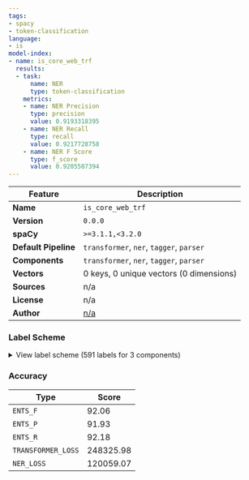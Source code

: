 ```yaml
---
tags:
- spacy
- token-classification
language:
- is
model-index:
- name: is_core_web_trf
  results:
  - task:
      name: NER
      type: token-classification
    metrics:
    - name: NER Precision
      type: precision
      value: 0.9193318395
    - name: NER Recall
      type: recall
      value: 0.9217728758
    - name: NER F Score
      type: f_score
      value: 0.9205507394
---
```

| Feature | Description |
| --- | --- |
| **Name** | `is_core_web_trf` |
| **Version** | `0.0.0` |
| **spaCy** | `>=3.1.1,<3.2.0` |
| **Default Pipeline** | `transformer`, `ner`, `tagger`, `parser` |
| **Components** | `transformer`, `ner`, `tagger`, `parser` |
| **Vectors** | 0 keys, 0 unique vectors (0 dimensions) |
| **Sources** | n/a |
| **License** | n/a |
| **Author** | [n/a]() |

### Label Scheme

<details>

<summary>View label scheme (591 labels for 3 components)</summary>

| Component | Labels |
| --- | --- |
| **`ner`** | `Date`, `Location`, `Miscellaneous`, `Money`, `Organization`, `Percent`, `Person`, `Time` |
| **`tagger`** | `aa`, `aae`, `aam`, `af`, `afe`, `afm`, `au`, `c`, `cn`, `ct`, `e`, `fahee`, `fahen`, `faheo`, `faheþ`, `fahfe`, `fahfn`, `fahfo`, `fahfþ`, `fakee`, `faken`, `fakeo`, `fakeþ`, `fakfe`, `fakfn`, `fakfo`, `fakfþ`, `favee`, `faven`, `faveo`, `faveþ`, `favfe`, `favfn`, `favfo`, `favfþ`, `fbhee`, `fbhen`, `fbheo`, `fbheþ`, `fbhfe`, `fbhfn`, `fbhfo`, `fbhfþ`, `fbkee`, `fbken`, `fbkeo`, `fbkeþ`, `fbkfe`, `fbkfn`, `fbkfo`, `fbkfþ`, `fbvee`, `fbven`, `fbveo`, `fbveþ`, `fbvfe`, `fbvfn`, `fbvfo`, `fbvfþ`, `fehee`, `fehen`, `feheo`, `feheþ`, `fehfe`, `fehfn`, `fehfo`, `fehfþ`, `fekee`, `feken`, `fekeo`, `fekeþ`, `fekfe`, `fekfn`, `fekfo`, `fekfþ`, `fevee`, `feven`, `feveo`, `feveþ`, `fevfe`, `fevfn`, `fevfo`, `fevfþ`, `fohee`, `fohen`, `foheo`, `foheþ`, `fohfe`, `fohfn`, `fohfo`, `fohfþ`, `fokee`, `foken`, `fokeo`, `fokeþ`, `fokfe`, `fokfn`, `fokfo`, `fokfþ`, `fovee`, `foven`, `foveo`, `foveþ`, `fovfe`, `fovfn`, `fovfo`, `fovfþ`, `fp1ee`, `fp1en`, `fp1eo`, `fp1eþ`, `fp1fe`, `fp1fn`, `fp1fo`, `fp1fþ`, `fp2ee`, `fp2en`, `fp2eo`, `fp2eþ`, `fp2fe`, `fp2fn`, `fp2fo`, `fp2fþ`, `fphee`, `fphen`, `fpheo`, `fpheþ`, `fphfe`, `fphfn`, `fphfo`, `fphfþ`, `fpkee`, `fpken`, `fpkeo`, `fpkeþ`, `fpkfe`, `fpkfn`, `fpkfo`, `fpkfþ`, `fpvee`, `fpven`, `fpveo`, `fpveþ`, `fpvfe`, `fpvfn`, `fpvfo`, `fpvfþ`, `fshee`, `fshen`, `fsheo`, `fsheþ`, `fshfe`, `fshfn`, `fshfo`, `fshfþ`, `fskee`, `fsken`, `fskeo`, `fskeþ`, `fskfe`, `fskfn`, `fskfo`, `fskfþ`, `fsvee`, `fsven`, `fsveo`, `fsveþ`, `fsvfe`, `fsvfn`, `fsvfo`, `fsvfþ`, `ghee`, `ghen`, `gheo`, `gheþ`, `ghfe`, `ghfn`, `ghfo`, `ghfþ`, `gkee`, `gken`, `gkeo`, `gkeþ`, `gkfe`, `gkfn`, `gkfo`, `gkfþ`, `gvee`, `gven`, `gveo`, `gveþ`, `gvfe`, `gvfn`, `gvfo`, `gvfþ`, `ks`, `kt`, `lheeof`, `lheesf`, `lheeve`, `lheevf`, `lheevm`, `lhenof`, `lhense`, `lhensf`, `lhenve`, `lhenvf`, `lhenvm`, `lheoof`, `lheose`, `lheosf`, `lheosm`, `lheove`, `lheovf`, `lheovm`, `lheþof`, `lheþse`, `lheþsf`, `lheþve`, `lheþvf`, `lheþvm`, `lhfeof`, `lhfese`, `lhfesf`, `lhfeve`, `lhfevf`, `lhfevm`, `lhfnof`, `lhfnse`, `lhfnsf`, `lhfnve`, `lhfnvf`, `lhfnvm`, `lhfoof`, `lhfose`, `lhfosf`, `lhfove`, `lhfovf`, `lhfovm`, `lhfþof`, `lhfþse`, `lhfþsf`, `lhfþve`, `lhfþvf`, `lhfþvm`, `lkeeof`, `lkeesf`, `lkeeve`, `lkeevf`, `lkeevm`, `lkenof`, `lkense`, `lkensf`, `lkenve`, `lkenvf`, `lkenvm`, `lkeoof`, `lkeose`, `lkeosf`, `lkeove`, `lkeovf`, `lkeovm`, `lkeþof`, `lkeþse`, `lkeþsf`, `lkeþve`, `lkeþvf`, `lkeþvm`, `lkfeof`, `lkfese`, `lkfesf`, `lkfeve`, `lkfevf`, `lkfevm`, `lkfnof`, `lkfnse`, `lkfnsf`, `lkfnve`, `lkfnvf`, `lkfnvm`, `lkfoof`, `lkfose`, `lkfosf`, `lkfove`, `lkfovf`, `lkfovm`, `lkfþof`, `lkfþse`, `lkfþsf`, `lkfþsm`, `lkfþve`, `lkfþvf`, `lkfþvm`, `lveeof`, `lveese`, `lveesf`, `lveeve`, `lveevf`, `lveevm`, `lvenof`, `lvense`, `lvensf`, `lvenve`, `lvenvf`, `lvenvm`, `lveoof`, `lveose`, `lveosf`, `lveove`, `lveovf`, `lveovm`, `lveþof`, `lveþse`, `lveþsf`, `lveþve`, `lveþvf`, `lveþvm`, `lvfeof`, `lvfese`, `lvfesf`, `lvfeve`, `lvfevf`, `lvfevm`, `lvfnof`, `lvfnse`, `lvfnsf`, `lvfnve`, `lvfnvf`, `lvfnvm`, `lvfoof`, `lvfose`, `lvfosf`, `lvfove`, `lvfovf`, `lvfovm`, `lvfþof`, `lvfþse`, `lvfþsf`, `lvfþsm`, `lvfþve`, `lvfþvf`, `lvfþvm`, `m`, `n----s`, `n-ee`, `n-ee-s`, `n-en`, `n-en-s`, `n-eng`, `n-eo`, `n-eo-s`, `n-eþ`, `n-eþ-s`, `n-fn`, `nhee`, `nhee-s`, `nheeg`, `nheegs`, `nhen`, `nhen-s`, `nheng`, `nhengs`, `nheo`, `nheo-s`, `nheog`, `nheogs`, `nheþ`, `nheþ-s`, `nheþg`, `nheþgs`, `nhfe`, `nhfe-s`, `nhfeg`, `nhfegs`, `nhfn`, `nhfn-s`, `nhfng`, `nhfngs`, `nhfo`, `nhfo-s`, `nhfog`, `nhfogs`, `nhfþ`, `nhfþ-s`, `nhfþg`, `nhfþgs`, `nkee`, `nkee-s`, `nkeeg`, `nkeegs`, `nken`, `nken-s`, `nkeng`, `nkengs`, `nkeo`, `nkeo-s`, `nkeog`, `nkeogs`, `nkeþ`, `nkeþ-s`, `nkeþg`, `nkeþgs`, `nkfe`, `nkfe-s`, `nkfeg`, `nkfegs`, `nkfn`, `nkfn-s`, `nkfng`, `nkfngs`, `nkfo`, `nkfo-s`, `nkfog`, `nkfogs`, `nkfþ`, `nkfþ-s`, `nkfþg`, `nkfþgs`, `nvee`, `nvee-s`, `nveeg`, `nveegs`, `nven`, `nven-s`, `nveng`, `nvengs`, `nveo`, `nveo-s`, `nveog`, `nveogs`, `nveþ`, `nveþ-s`, `nveþg`, `nveþgs`, `nvfe`, `nvfe-s`, `nvfeg`, `nvfegs`, `nvfn`, `nvfn-s`, `nvfng`, `nvfngs`, `nvfo`, `nvfo-s`, `nvfog`, `nvfogs`, `nvfþ`, `nvfþ-s`, `nvfþg`, `nvfþgs`, `pa`, `pg`, `pk`, `pl`, `sbg2en`, `sbg2fn`, `sbm2en`, `sbm2fn`, `sfg1en`, `sfg1eþ`, `sfg1fn`, `sfg1fþ`, `sfg2en`, `sfg2eþ`, `sfg2fn`, `sfg2fþ`, `sfg3en`, `sfg3eþ`, `sfg3fn`, `sfg3fþ`, `sfm1en`, `sfm1eþ`, `sfm1fn`, `sfm1fþ`, `sfm2en`, `sfm2eþ`, `sfm2fn`, `sfm2fþ`, `sfm3en`, `sfm3eþ`, `sfm3fn`, `sfm3fþ`, `slg`, `sng`, `snm`, `svg1en`, `svg1eþ`, `svg1fn`, `svg1fþ`, `svg2en`, `svg2eþ`, `svg2fn`, `svg2fþ`, `svg3en`, `svg3eþ`, `svg3fn`, `svg3fþ`, `svm1en`, `svm1eþ`, `svm1fn`, `svm1fþ`, `svm2en`, `svm2eþ`, `svm2fn`, `svm3en`, `svm3eþ`, `svm3fn`, `svm3fþ`, `sþghen`, `sþgheo`, `sþghfn`, `sþghfo`, `sþgken`, `sþgkeo`, `sþgkfn`, `sþgkfo`, `sþgven`, `sþgveo`, `sþgvfn`, `sþgvfo`, `sþgvfþ`, `sþmhen`, `sþmheo`, `sþmken`, `sþmven`, `ta`, `tfhee`, `tfhen`, `tfheo`, `tfheþ`, `tfhfe`, `tfhfn`, `tfhfo`, `tfhfþ`, `tfkee`, `tfken`, `tfkeo`, `tfkeþ`, `tfkfe`, `tfkfn`, `tfkfo`, `tfkfþ`, `tfvee`, `tfven`, `tfveo`, `tfveþ`, `tfvfe`, `tfvfn`, `tfvfo`, `tfvfþ`, `to`, `tp`, `v`, `x` |
| **`parser`** | `ROOT`, `acl`, `acl:relcl`, `advcl`, `advmod`, `amod`, `appos`, `aux`, `case`, `cc`, `ccomp`, `compound:prt`, `conj`, `cop`, `dep`, `det`, `fixed`, `flat:name`, `mark`, `nmod`, `nmod:poss`, `nsubj`, `nummod`, `obj`, `obl`, `obl:arg`, `parataxis`, `punct`, `xcomp` |

</details>

### Accuracy

| Type | Score |
| --- | --- |
| `ENTS_F` | 92.06 |
| `ENTS_P` | 91.93 |
| `ENTS_R` | 92.18 |
| `TRANSFORMER_LOSS` | 248325.98 |
| `NER_LOSS` | 120059.07 |